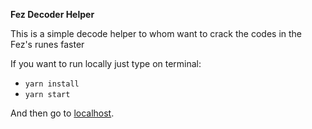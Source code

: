 **Fez Decoder Helper**

This is a simple decode helper to whom want to crack the codes in the Fez's runes faster

If you want to run locally just type on terminal:
   * `yarn install`
   * `yarn start`

And then go to [localhost](http://localhost:3000/).